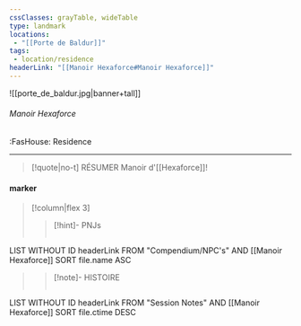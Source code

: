 ```yaml
---
cssClasses: grayTable, wideTable
type: landmark
locations:
 - "[[Porte de Baldur]]"
tags:
 - location/residence
headerLink: "[[Manoir Hexaforce#Manoir Hexaforce]]"
---
```


![[porte_de_baldur.jpg|banner+tall]]
###### Manoir Hexaforce
<span class="sub2">:FasHouse: Residence</span>
___

> [!quote|no-t] RÉSUMER
>Manoir d'[[Hexaforce]]!

#### marker
> [!column|flex 3]
> > [!hint]-  PNJs
> >```dataview
LIST WITHOUT ID headerLink
FROM "Compendium/NPC's" AND [[Manoir Hexaforce]]
SORT file.name ASC
> 
>> [!note]- HISTOIRE
>>```dataview
LIST WITHOUT ID headerLink
FROM "Session Notes" AND [[Manoir Hexaforce]]
SORT file.ctime DESC